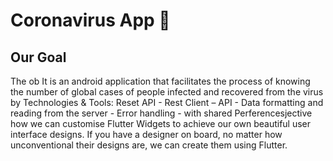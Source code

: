 # Coronavirus App 🦠

## Our Goal

The ob It is an android application that facilitates the process of knowing the number of global cases of people infected and recovered from the virus by Technologies & Tools: Reset API - Rest Client – API - Data formatting and reading from the server - Error handling - with shared Perferencesjective how we can customise Flutter Widgets to achieve our own beautiful user interface designs. If you have a designer on board, no matter how unconventional their designs are, we can create them using Flutter. 

